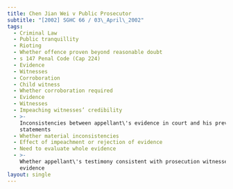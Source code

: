 ```yaml
---
title: Chen Jian Wei v Public Prosecutor
subtitle: "[2002] SGHC 66 / 03\_April\_2002"
tags:
  - Criminal Law
  - Public tranquillity
  - Rioting
  - Whether offence proven beyond reasonable doubt
  - s 147 Penal Code (Cap 224)
  - Evidence
  - Witnesses
  - Corroboration
  - Child witness
  - Whether corroboration required
  - Evidence
  - Witnesses
  - Impeaching witnesses’ credibility
  - >-
    Inconsistencies between appellant\'s evidence in court and his previous
    statements
  - Whether material inconsistencies
  - Effect of impeachment or rejection of evidence
  - Need to evaluate whole evidence
  - >-
    Whether appellant\'s testimony consistent with prosecution witnesses\'
    evidence
layout: single
---
```



